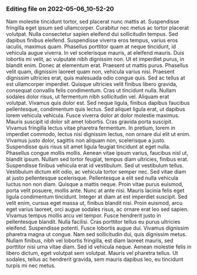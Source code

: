 

### Editing file on 2022-05-06_10-52-20

Nam molestie tincidunt tortor, sed placerat nunc mattis at. Suspendisse fringilla eget ipsum sed ullamcorper. Curabitur nec metus ac tortor placerat volutpat. Nulla consectetur sapien eleifend dui sollicitudin tempus. Sed dapibus finibus eleifend. Suspendisse viverra eros tempus, varius eros iaculis, maximus quam. Phasellus porttitor quam at neque tincidunt, id vehicula augue viverra. In vel scelerisque mauris, at eleifend mauris. Duis lobortis mi velit, ac vulputate nibh dignissim non. Ut et imperdiet purus, in blandit enim.
Donec at elementum erat. Praesent ut mattis purus. Phasellus velit quam, dignissim laoreet quam non, vehicula varius nisi. Praesent dignissim ultricies erat, quis malesuada odio congue quis. Sed ac tellus at est ullamcorper imperdiet. Quisque ultricies velit finibus libero gravida, consequat convallis felis condimentum. Cras ut tincidunt nulla. Nullam sodales dolor risus, ut fermentum nibh sollicitudin vel. Aliquam erat volutpat. Vivamus quis dolor est. Sed neque ligula, finibus dapibus faucibus pellentesque, condimentum quis lectus. Sed aliquet ligula erat, ut dapibus lorem vehicula vehicula. Fusce viverra dolor at dolor molestie maximus. Mauris suscipit id dolor sit amet lobortis. Cras gravida porta suscipit.
Vivamus fringilla lectus vitae pharetra fermentum. In pretium, lorem in imperdiet commodo, lectus nisi dignissim lectus, non ornare dui elit ut enim. Vivamus justo dolor, sagittis non aliquam non, scelerisque a justo. Suspendisse quis risus sit amet ligula feugiat tincidunt at eget nulla. Phasellus congue mollis mollis. Aenean vitae ipsum varius, faucibus nisl ut, blandit ipsum. Nullam sed tortor feugiat, tempus diam ultricies, finibus erat. Suspendisse finibus vehicula erat id vestibulum. Sed ut vestibulum tellus. Vestibulum dictum elit odio, ac vehicula tortor semper nec. Sed vitae diam at justo pellentesque scelerisque. Pellentesque a elit sed nulla vehicula luctus non non diam.
Quisque a mattis neque. Proin vitae purus euismod, porta velit posuere, mollis ante. Nunc at ante nisi. Mauris lacinia felis eget ligula condimentum tincidunt. Integer at diam at est imperdiet suscipit. Sed velit enim, cursus eget massa ut, finibus blandit nisi. Proin euismod, arcu eget varius laoreet, orci augue sodales risus, ac ornare erat leo sed sapien.
Vivamus tempus mollis arcu vel tempor. Fusce hendrerit justo in pellentesque blandit. Nulla facilisi. Cras porttitor tellus eu purus ultricies eleifend. Suspendisse potenti. Fusce lobortis augue dui. Vivamus dignissim pharetra magna ut congue. Nam sed sollicitudin dui, quis dignissim metus. Nullam finibus, nibh vel lobortis fringilla, est diam laoreet mauris, sed porttitor nisi urna vitae diam. Sed id vehicula neque. Aenean molestie felis in libero dictum, eget volutpat sem volutpat. Mauris vel pharetra tellus. Ut sodales, tellus ac hendrerit gravida, sem mauris dapibus leo, eu tincidunt turpis mi nec metus.


